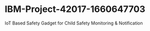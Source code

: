 # IBM-Project-42017-1660647703
IoT Based Safety Gadget for Child Safety Monitoring &amp; Notification
